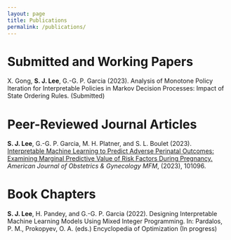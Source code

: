 ```yaml
---
layout: page
title: Publications
permalink: /publications/
---
```


# Submitted and Working Papers
X. Gong, <strong>S. J. Lee</strong>, G.-G. P. Garcia (2023). Analysis of Monotone Policy Iteration for Interpretable Policies in Markov Decision Processes: Impact of State Ordering Rules. (Submitted)

# Peer-Reviewed Journal Articles
<strong>S. J. Lee</strong>, G.-G. P. Garcia, M. H. Platner, and S. L. Boulet (2023). [Interpretable Machine Learning to Predict Adverse Perinatal Outcomes: Examining Marginal Predictive Value of Risk Factors During Pregnancy.](https://doi.org/10.1016/j.ajogmf.2023.101096) _American Journal of Obstetrics & Gynecology MFM_, (2023), 101096.

# Book Chapters
<strong>S. J. Lee</strong>, H. Pandey, and G.-G. P. Garcia (2022). Designing Interpretable Machine Learning
Models Using Mixed Integer Programming. In: Pardalos, P. M., Prokopyev, O. A. (eds.) Encyclopedia of Optimization (In progress)